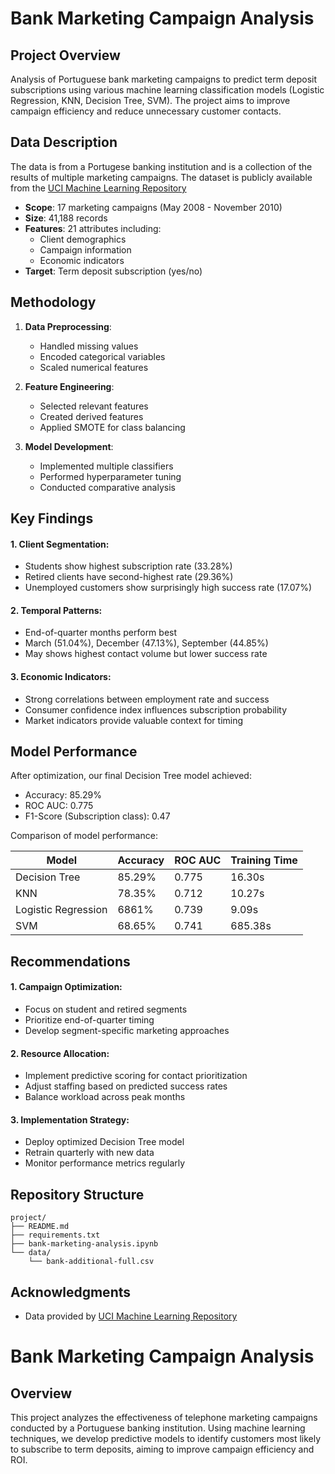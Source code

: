 # Bank Marketing Campaign Analysis

## Project Overview
Analysis of Portuguese bank marketing campaigns to predict term deposit subscriptions using various machine learning classification models (Logistic Regression, KNN, Decision Tree, SVM). The project aims to improve campaign efficiency and reduce unnecessary customer contacts.

## Data Description
The data is from a Portugese banking institution and is a collection of the results of multiple marketing campaigns. The dataset is publicly available from the [UCI Machine Learning Repository](https://archive.ics.uci.edu/dataset/222/bank+marketing)
- **Scope**: 17 marketing campaigns (May 2008 - November 2010)
- **Size**: 41,188 records
- **Features**: 21 attributes including:
  * Client demographics
  * Campaign information
  * Economic indicators
- **Target**: Term deposit subscription (yes/no)

## Methodology
1. **Data Preprocessing**:
   - Handled missing values
   - Encoded categorical variables
   - Scaled numerical features

2. **Feature Engineering**:
   - Selected relevant features
   - Created derived features
   - Applied SMOTE for class balancing

3. **Model Development**:
   - Implemented multiple classifiers 
   - Performed hyperparameter tuning
   - Conducted comparative analysis


## Key Findings
#### 1. Client Segmentation:
- Students show highest subscription rate (33.28%)
- Retired clients have second-highest rate (29.36%)
- Unemployed customers show surprisingly high success rate (17.07%)

#### 2. Temporal Patterns:
- End-of-quarter months perform best
- March (51.04%), December (47.13%), September (44.85%)
- May shows highest contact volume but lower success rate

#### 3. Economic Indicators:
- Strong correlations between employment rate and success
- Consumer confidence index influences subscription probability
- Market indicators provide valuable context for timing

## Model Performance

After optimization, our final Decision Tree model achieved:
- Accuracy: 85.29%
- ROC AUC: 0.775
- F1-Score (Subscription class): 0.47

Comparison of model performance:

| Model | Accuracy | ROC AUC | Training Time |
|-------|----------|----------|---------------|
| Decision Tree | 85.29% | 0.775 | 16.30s |
| KNN | 78.35% | 0.712 | 10.27s |
| Logistic Regression | 6861% | 0.739 | 9.09s |
| SVM | 68.65% | 0.741 | 685.38s |

## Recommendations
#### 1. Campaign Optimization:
- Focus on student and retired segments
- Prioritize end-of-quarter timing
- Develop segment-specific marketing approaches

#### 2. Resource Allocation:
- Implement predictive scoring for contact prioritization
- Adjust staffing based on predicted success rates
- Balance workload across peak months

#### 3. Implementation Strategy:
- Deploy optimized Decision Tree model
- Retrain quarterly with new data
- Monitor performance metrics regularly




## Repository Structure
```
project/
├── README.md
├── requirements.txt
├── bank-marketing-analysis.ipynb 
└── data/
    └── bank-additional-full.csv
```

## Acknowledgments
- Data provided by [UCI Machine Learning Repository](https://archive.ics.uci.edu/ml/datasets/Bank+Marketing)


# Bank Marketing Campaign Analysis

## Overview
This project analyzes the effectiveness of telephone marketing campaigns conducted by a Portuguese banking institution. Using machine learning techniques, we develop predictive models to identify customers most likely to subscribe to term deposits, aiming to improve campaign efficiency and ROI.



